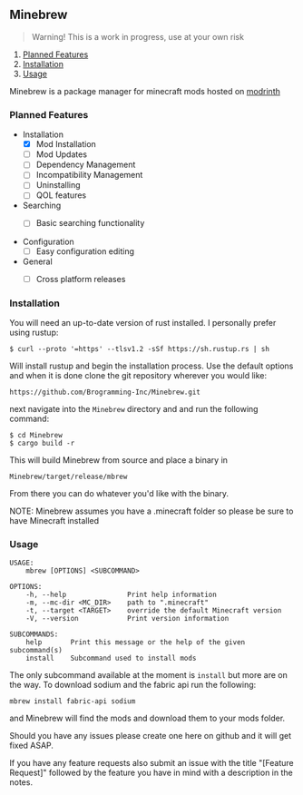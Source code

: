 ## Minebrew

>Warning! This is a work in progress, use at your own risk

1. [Planned Features](#planned-features)
1. [Installation](#installation)
1. [Usage](#usage)

Minebrew is a package manager for minecraft mods hosted on [modrinth](https://modrinth.com)

### Planned Features
- Installation
	- [x] Mod Installation
	- [ ] Mod Updates
	- [ ] Dependency Management
	- [ ] Incompatibility Management
	- [ ] Uninstalling
	- [ ] QOL features

- Searching
	- [ ] Basic searching functionality


- Configuration
	- [ ] Easy configuration editing

- General 
	- [ ] Cross platform releases


### Installation 
You will need an up-to-date version of rust installed. I personally prefer using rustup:

`$ curl --proto '=https' --tlsv1.2 -sSf https://sh.rustup.rs | sh`

Will install rustup and begin the installation process. Use the default options and when it is done clone the git repository wherever you would like:

`https://github.com/Brogramming-Inc/Minebrew.git`

next navigate into the `Minebrew` directory and and run the following command:

```
$ cd Minebrew
$ cargo build -r
```

This will build Minebrew from source and place a binary in 

`Minebrew/target/release/mbrew`

From there you can do whatever you'd like with the binary.

NOTE: Minebrew assumes you have a .minecraft folder so please be sure to have Minecraft installed 

### Usage
```
USAGE:
    mbrew [OPTIONS] <SUBCOMMAND>

OPTIONS:
    -h, --help               Print help information
    -m, --mc-dir <MC_DIR>    path to ".minecraft"
    -t, --target <TARGET>    override the default Minecraft version
    -V, --version            Print version information

SUBCOMMANDS:
    help       Print this message or the help of the given subcommand(s)
    install    Subcommand used to install mods
```

The only subcommand available at the moment is `install` but more are on the way. To download sodium and the fabric api run the following:

`mbrew install fabric-api sodium`

and Minebrew will find the mods and download them to your mods folder.

Should you have any issues please create one here on github and it will get fixed ASAP.

If you have any feature requests also submit an issue with the title "[Feature Request]" followed by the feature you have in mind with a description in the notes.
